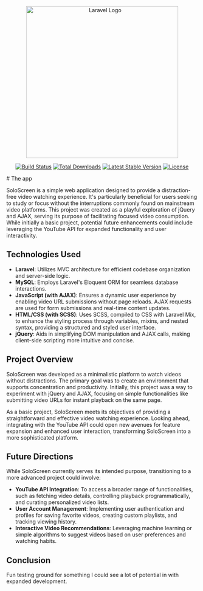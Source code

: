 <p align="center"><a href="https://laravel.com" target="_blank"><img src="https://raw.githubusercontent.com/laravel/art/master/logo-lockup/5%20SVG/2%20CMYK/1%20Full%20Color/laravel-logolockup-cmyk-red.svg" width="400" alt="Laravel Logo"></a></p>

<p align="center">
<a href="https://github.com/laravel/framework/actions"><img src="https://github.com/laravel/framework/workflows/tests/badge.svg" alt="Build Status"></a>
<a href="https://packagist.org/packages/laravel/framework"><img src="https://img.shields.io/packagist/dt/laravel/framework" alt="Total Downloads"></a>
<a href="https://packagist.org/packages/laravel/framework"><img src="https://img.shields.io/packagist/v/laravel/framework" alt="Latest Stable Version"></a>
<a href="https://packagist.org/packages/laravel/framework"><img src="https://img.shields.io/packagist/l/laravel/framework" alt="License"></a>
</p>
# The app

SoloScreen is a simple web application designed to provide a distraction-free video watching experience. It's particularly beneficial for users seeking to study or focus without the interruptions commonly found on mainstream video platforms. This project was created as a playful exploration of jQuery and AJAX, serving its purpose of facilitating focused video consumption. While initially a basic project, potential future enhancements could include leveraging the YouTube API for expanded functionality and user interactivity.

## Technologies Used

- **Laravel**: Utilizes MVC architecture for efficient codebase organization and server-side logic.
- **MySQL**: Employs Laravel's Eloquent ORM for seamless database interactions.
- **JavaScript (with AJAX)**: Ensures a dynamic user experience by enabling video URL submissions without page reloads. AJAX requests are used for form submissions and real-time content updates.
- **HTML/CSS (with SCSS)**: Uses SCSS, compiled to CSS with Laravel Mix, to enhance the styling process through variables, mixins, and nested syntax, providing a structured and styled user interface.
- **jQuery**: Aids in simplifying DOM manipulation and AJAX calls, making client-side scripting more intuitive and concise.

## Project Overview

SoloScreen was developed as a minimalistic platform to watch videos without distractions. The primary goal was to create an environment that supports concentration and productivity. Initially, this project was a way to experiment with jQuery and AJAX, focusing on simple functionalities like submitting video URLs for instant playback on the same page.

As a basic project, SoloScreen meets its objectives of providing a straightforward and effective video watching experience. Looking ahead, integrating with the YouTube API could open new avenues for feature expansion and enhanced user interaction, transforming SoloScreen into a more sophisticated platform.

## Future Directions

While SoloScreen currently serves its intended purpose, transitioning to a more advanced project could involve:
- **YouTube API Integration**: To access a broader range of functionalities, such as fetching video details, controlling playback programmatically, and curating personalized video lists.
- **User Account Management**: Implementing user authentication and profiles for saving favorite videos, creating custom playlists, and tracking viewing history.
- **Interactive Video Recommendations**: Leveraging machine learning or simple algorithms to suggest videos based on user preferences and watching habits.

## Conclusion

Fun testing ground for something I could see a lot of potential in with expanded development.
